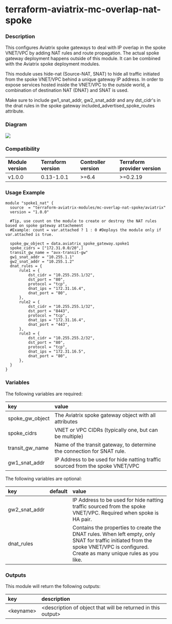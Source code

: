 # terraform-aviatrix-mc-overlap-nat-spoke

### Description
This configures Aviatrix spoke gateways to deal with IP overlap in the spoke VNET/VPC by adding NAT rules and route propagation.
The actual spoke gateway deployment happens outside of this module. It can be combined with the Aviatrix spoke deployment modules.

This module uses hide-nat (Source-NAT, SNAT) to hide all traffic initiated from the spoke VNET/VPC behind a unique gateway IP address.
In order to expose services hosted inside the VNET/VPC to the outside world, a combination of destination NAT (DNAT) and SNAT is used.

Make sure to include gw1_snat_addr, gw2_snat_addr and any dst_cidr's in the dnat rules in the spoke gateway included_advertised_spoke_routes attribute.

### Diagram
<img src="https://github.com/terraform-aviatrix-modules/terraform-aviatrix-mc-overlap-nat-spoke/blob/master/img/terraform-aviatrix-mc-overlap-nat-spoke.png?raw=true">

### Compatibility
Module version | Terraform version | Controller version | Terraform provider version
:--- | :--- | :--- | :---
v1.0.0 | 0.13-1.0.1 | >=6.4 | >=0.2.19

### Usage Example
```
module "spoke1_nat" {
  source  = "terraform-aviatrix-modules/mc-overlap-nat-spoke/aviatrix"
  version = "1.0.0"

  #Tip, use count on the module to create or destroy the NAT rules based on spoke gateway attachement
  #Example: count = var.attached ? 1 : 0 #Deploys the module only if var.attached is true.

  spoke_gw_object = data.aviatrix_spoke_gateway.spoke1
  spoke_cidrs = ["172.31.0.0/20",]
  transit_gw_name = "avx-transit-gw"
  gw1_snat_addr = "10.255.1.1"
  gw2_snat_addr = "10.255.1.2"
  dnat_rules = {
      rule1 = {
          dst_cidr = "10.255.255.1/32",
          dst_port = "80",
          protocol = "tcp",
          dnat_ips = "172.31.16.4",
          dnat_port = "80",
      },
      rule2 = {
          dst_cidr = "10.255.255.1/32",
          dst_port = "8443",
          protocol = "tcp",
          dnat_ips = "172.31.16.4",
          dnat_port = "443",
      },      
      rule3 = {
          dst_cidr = "10.255.255.2/32",
          dst_port = "80",
          protocol = "tcp",
          dnat_ips = "172.31.16.5",
          dnat_port = "80",
      },           
  }
}
```

### Variables
The following variables are required:

key | value
:--- | :---
spoke_gw_object | The Aviatrix spoke gateway object with all attributes
spoke_cidrs | VNET or VPC CIDRs (typically one, but can be multiple)
transit_gw_name | Name of the transit gateway, to determine the connection for SNAT rule.
gw1_snat_addr | IP Address to be used for hide natting traffic sourced from the spoke VNET/VPC

The following variables are optional:

key | default | value 
:---|:---|:---
gw2_snat_addr | | IP Address to be used for hide natting traffic sourced from the spoke VNET/VPC. Required when spoke is HA pair.
dnat_rules | | Contains the properties to create the DNAT rules. When left empty, only SNAT for traffic initiated from the spoke VNET/VPC is configured. Create as many unique rules as you like.

### Outputs
This module will return the following outputs:

key | description
:---|:---
\<keyname> | \<description of object that will be returned in this output>
